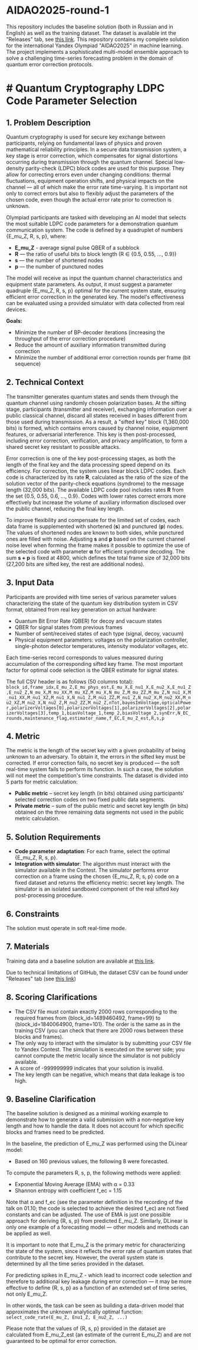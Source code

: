 # AIDAO2025-round-1
This repository includes the baseline solution (both in Russian and in English) as well as the training dataset. The dataset is available int the "Releases" tab, see [this link](https://github.com/AIDAO2025/AIDAO2025-round-1/releases/tag/dataset).
This repository contains my complete solution for the international Yandex Olympiad "AIDAO2025" in machine learning. The project implements a sophisticated multi-model ensemble approach to solve a challenging time-series forecasting problem in the domain of quantum error correction protocols.

# # Quantum Cryptography LDPC Code Parameter Selection

## 1. Problem Description

Quantum cryptography is used for secure key exchange between participants, relying on fundamental laws of physics and proven mathematical reliability principles. In a secure data transmission system, a key stage is error correction, which compensates for signal distortions occurring during transmission through the quantum channel. Special low-density parity-check (LDPC) block codes are used for this purpose. They allow for correcting errors even under changing conditions: thermal fluctuations, equipment operation shifts, and physical impacts on the channel — all of which make the error rate time-varying. It is important not only to correct errors but also to flexibly adjust the parameters of the chosen code, even though the actual error rate prior to correction is unknown.

Olympiad participants are tasked with developing an AI model that selects the most suitable LDPC code parameters for a demonstration quantum communication system. The code is defined by a quadruplet of numbers {E_mu_Z, R, s, p}, where:
- **E_mu_Z** - average signal pulse QBER of a subblock
- **R** — the ratio of useful bits to block length (R ∈ {0.5, 0.55, …, 0.9})
- **s** — the number of shortened nodes
- **p** — the number of punctured nodes

The model will receive as input the quantum channel characteristics and equipment state parameters. As output, it must suggest a parameter quadruple {E_mu_Z, R, s, p} optimal for the current system state, ensuring efficient error correction in the generated key. The model's effectiveness can be evaluated using a provided simulator with data collected from real devices.

**Goals:**
- Minimize the number of BP-decoder iterations (increasing the throughput of the error correction procedure)
- Reduce the amount of auxiliary information transmitted during correction
- Minimize the number of additional error correction rounds per frame (bit sequence)

## 2. Technical Context

The transmitter generates quantum states and sends them through the quantum channel using randomly chosen polarization bases. At the sifting stage, participants (transmitter and receiver), exchanging information over a public classical channel, discard all states received in bases different from those used during transmission. As a result, a "sifted key" block (1,360,000 bits) is formed, which contains errors caused by channel noise, equipment features, or adversarial interference. This key is then post-processed, including error correction, verification, and privacy amplification, to form a shared secret key resistant to possible attacks.

Error correction is one of the key post-processing stages, as both the length of the final key and the data processing speed depend on its efficiency. For correction, the system uses linear block LDPC codes. Each code is characterized by its rate **R**, calculated as the ratio of the size of the solution vector of the parity-check equations (syndrome) to the message length (32,000 bits). The available LDPC code pool includes rates **R** from the set {0.5, 0.55, 0.6, …, 0.9}. Codes with lower rates correct errors more effectively but increase the volume of auxiliary information disclosed over the public channel, reducing the final key length.

To improve flexibility and compensate for the limited set of codes, each data frame is supplemented with shortened (**s**) and punctured (**p**) nodes. The values of shortened nodes are known to both sides, while punctured ones are filled with noise. Adjusting **s** and **p** based on the current channel noise level when forming the frame makes it possible to optimize the use of the selected code with parameter **α** for efficient syndrome decoding. The sum **s + p** is fixed at 4800, which defines the total frame size of 32,000 bits (27,200 bits are sifted key, the rest are additional nodes).

## 3. Input Data

Participants are provided with time series of various parameter values characterizing the state of the quantum key distribution system in CSV format, obtained from real key generation on actual hardware:

- Quantum Bit Error Rate (QBER) for decoy and vacuum states
- QBER for signal states from previous frames
- Number of sent/received states of each type (signal, decoy, vacuum)
- Physical equipment parameters: voltages on the polarization controller, single-photon detector temperatures, intensity modulator voltages, etc.

Each time-series record corresponds to values measured during accumulation of the corresponding sifted key frame. The most important factor for optimal code selection is the QBER estimate for signal states.

The full CSV header is as follows (50 columns total):
``` block_id,frame_idx,E_mu_Z,E_mu_phys_est,E_mu_X,E_nu1_X,E_nu2_X,E_nu1_Z,E_nu2_Z,N_mu_X,M_mu_XX,M_mu_XZ,M_mu_X,N_mu_Z,M_mu_ZZ,M_mu_Z,N_nu1_X,M_nu1_XX,M_nu1_XZ,M_nu1_X,N_nu1_Z,M_nu1_ZZ,M_nu1_Z,N_nu2_X,M_nu2_XX,M_nu2_XZ,M_nu2_X,N_nu2_Z,M_nu2_ZZ,M_nu2_Z,nTot,bayesImVoltage,opticalPower,polarizerVoltages[0],polarizerVoltages[1],polarizerVoltages[2],polarizerVoltages[3],temp_1,biasVoltage_1,temp_2,biasVoltage_2,synErr,N_EC_rounds,maintenance_flag,estimator_name,f_EC,E_mu_Z_est,R,s,p```


## 4. Metric

The metric is the length of the secret key with a given probability of being unknown to an adversary. To obtain it, the errors in the sifted key must be corrected. If error correction fails, no secret key is produced — the soft real-time system fails to perform its function. In such a case, the solution will not meet the competition's time constraints. The dataset is divided into 5 parts for metric calculation:

- **Public metric** – secret key length (in bits) obtained using participants' selected correction codes on two fixed public data segments.
- **Private metric** – sum of the public metric and secret key length (in bits) obtained on the three remaining data segments not used in the public metric calculation.

## 5. Solution Requirements

- **Code parameter adaptation**: For each frame, select the optimal {E_mu_Z, R, s, p}.
- **Integration with simulator**: The algorithm must interact with the simulator available in the Contest. The simulator performs error correction on a frame using the chosen {E_mu_Z, R, s, p} code on a fixed dataset and returns the efficiency metric: secret key length. The simulator is an isolated sandboxed component of the real sifted key post-processing procedure.

## 6. Constraints

The solution must operate in soft real-time mode.

## 7. Materials

Training data and a baseline solution are available at [this link](https://example.com).

Due to technical limitations of GitHub, the dataset CSV can be found under "Releases" tab (see [this link](https://example.com/releases))

## 8. Scoring Clarifications

- The CSV file must contain exactly 2000 rows corresponding to the required frames from {block_id=1489460492, frame=99} to {block_id=1840064900, frame=101}. The order is the same as in the training CSV (you can check that there are 2000 rows between these blocks and frames).
- The only way to interact with the simulator is by submitting your CSV file to Yandex Contest. The simulation is executed on the server side; you cannot compute the metric locally since the simulator is not publicly available.
- A score of -999999999 indicates that your solution is invalid.
- The key length can be negative, which means that data leakage is too high.

## 9. Baseline Clarification

The baseline solution is designed as a minimal working example to demonstrate how to generate a valid submission with a non-negative key length and how to handle the data. It does not account for which specific blocks and frames need to be predicted.

In the baseline, the prediction of E_mu_Z was performed using the DLinear model:
- Based on 160 previous values, the following 8 were forecasted.

To compute the parameters R, s, p, the following methods were applied:
- Exponential Moving Average (EMA) with α = 0.33
- Shannon entropy with coefficient f_ec = 1.15

Note that α and f_ec (see the parameter definition in the recording of the talk on 01.10; the code is selected to achieve the desired f_ec) are not fixed constants and can be adjusted. The use of EMA is just one possible approach for deriving {R, s, p} from predicted E_mu_Z. Similarly, DLinear is only one example of a forecasting model — other models and methods can be applied as well.

It is important to note that E_mu_Z is the primary metric for characterizing the state of the system, since it reflects the error rate of quantum states that contribute to the secret key. However, the overall system state is determined by all the time series provided in the dataset.

For predicting spikes in E_mu_Z - which lead to incorrect code selection and therefore to additional key leakage during error correction — it may be more effective to define {R, s, p} as a function of an extended set of time series, not only E_mu_Z.

In other words, the task can be seen as building a data-driven model that approximates the unknown analytically optimal function:
```select_code_rate(E_mu_Z, Enu1_Z, E_nu2_Z, ...)```

Please note that the values of {R, s, p} provided in the dataset are calculated from E_mu_Z_est (an estimate of the current E_mu_Z) and are not guaranteed to be optimal for error correction.
